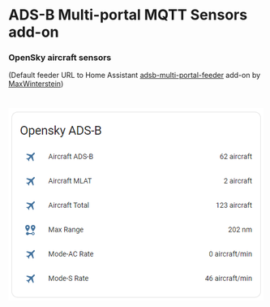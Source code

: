 # ADS-B Multi-portal MQTT Sensors add-on

### OpenSky aircraft sensors

(Default feeder URL to Home Assistant [adsb-multi-portal-feeder](https://github.com/MaxWinterstein/homeassistant-addons/tree/main/adsb-multi-portal-feeder) add-on by [MaxWinterstein](https://github.com/MaxWinterstein))

#

###
![aircrafts](https://raw.githubusercontent.com/plo53/homeassistant-addons/main/adsb-multi-portal-mqtt-sensors-opensky/media/opensky_sensors.png)

[//]: # (Country ranking picture missing)
